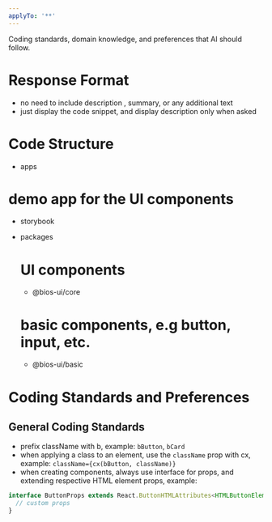 ```yaml
---
applyTo: '**'
---
```

Coding standards, domain knowledge, and preferences that AI should follow.

# Response Format
- no need to include description , summary, or any additional text
- just display the code snippet, and display description only when asked

# Code Structure
- apps
  
 # demo app for the UI components
 - storybook
- packages

  # UI components
  - @bios-ui/core
  # basic components, e.g button, input, etc.
  - @bios-ui/basic

# Coding Standards and Preferences
## General Coding Standards
- prefix className with b, example: `bButton`, `bCard`
- when applying a class to an element, use the `className` prop with cx, example: `className={cx(bButton, className)}`
- when creating components, always use interface for props, and extending respective HTML element props, example:
```typescript
interface ButtonProps extends React.ButtonHTMLAttributes<HTMLButtonElement> {
  // custom props
}